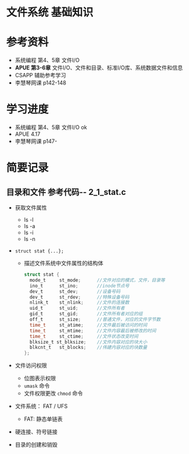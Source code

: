 <!--
 * @Author: yao fanghao
 * @Date: 2023-04-23 14:57:19
 * @LastEditTime: 2023-04-23 16:23:39
 * @LastEditors: yao fanghao
-->
# 文件系统 基础知识

# 参考资料

* 系统编程 第4、5章 文件I/O
* **APUE 第3-6章** 文件I/O、文件和目录、标准I/O库、系统数据文件和信息
* CSAPP 辅助参考学习
* 李慧琴网课 p142-148

# 学习进度

* 系统编程 第4、5章 文件I/O ok
* APUE 4.17
* 李慧琴网课 p147-

# 简要记录

## 目录和文件 参考代码-- 2_1_stat.c

* 获取文件属性
  * ls -l
  * ls -a
  * ls -i
  * ls -n
  
* ```struct stat {...};```
  * 描述文件系统中文件属性的结构体

    ```C
    struct stat {
      mode_t     st_mode;      //文件对应的模式，文件，目录等
      ino_t      st_ino;       //inode节点号
      dev_t      st_dev;       //设备号码
      dev_t      st_rdev;      //特殊设备号码
      nlink_t    st_nlink;     //文件的连接数
      uid_t      st_uid;       //文件所有者
      gid_t      st_gid;       //文件所有者对应的组
      off_t      st_size;      //普通文件，对应的文件字节数
      time_t     st_atime;     //文件最后被访问的时间
      time_t     st_mtime;     //文件内容最后被修改的时间
      time_t     st_ctime;     //文件状态改变时间
      blksize_t st_blksize;    //文件内容对应的块大小
      blkcnt_t   st_blocks;    //伟建内容对应的块数量
    };
    ```

* 文件访问权限
  * 位图表示权限
  * ```umask``` 命令
  * 文件权限更改 ```chmod``` 命令

* 文件系统： FAT / UFS
  * FAT: 静态单链表

* 硬连接、符号链接

* 目录的创建和销毁
